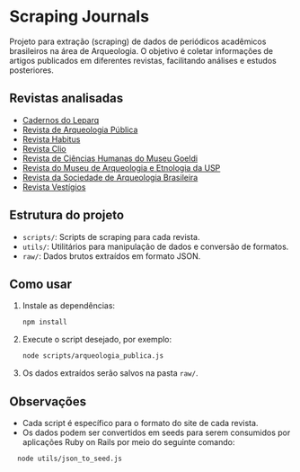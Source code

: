 # Scraping Journals

Projeto para extração (scraping) de dados de periódicos acadêmicos brasileiros na área de Arqueologia. O objetivo é coletar informações de artigos publicados em diferentes revistas, facilitando análises e estudos posteriores.

## Revistas analisadas

- [Cadernos do Leparq](https://periodicos.ufpel.edu.br/index.php/lepaarq/issue/archive)
- [Revista de Arqueologia Pública](https://periodicos.sbu.unicamp.br/ojs/index.php/rap/issue/archive)
- [Revista Habitus](https://seer.pucgoias.edu.br/index.php/habitus/issue/archive)
- [Revista Clio](https://periodicos.ufpe.br/revistas/index.php/clioarqueologica/issue/archive)
- [Revista de Ciências Humanas do Museu Goeldi](https://www.scielo.br/j/bgoeldi/grid)
- [Revista do Museu de Arqueologia e Etnologia da USP](https://revistas.usp.br/revmae/issue/archive)
- [Revista da Sociedade de Arqueologia Brasileira](https://revista.sabnet.org/ojs/index.php/sab/issue/archive)
- [Revista Vestígios](https://periodicos.ufmg.br/index.php/vestigios/issue/archive)

## Estrutura do projeto

- `scripts/`: Scripts de scraping para cada revista.
- `utils/`: Utilitários para manipulação de dados e conversão de formatos.
- `raw/`: Dados brutos extraídos em formato JSON.

## Como usar

1. Instale as dependências:
   ```bash
   npm install
   ```

2. Execute o script desejado, por exemplo:
   ```bash
   node scripts/arqueologia_publica.js
   ```

3. Os dados extraídos serão salvos na pasta `raw/`.

## Observações

- Cada script é específico para o formato do site de cada revista.
- Os dados podem ser convertidos em seeds para serem consumidos por aplicações Ruby on Rails por meio do seguinte comando:

```bash
  node utils/json_to_seed.js
```

